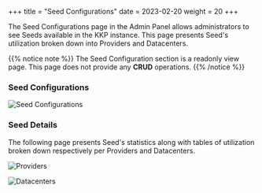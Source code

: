 +++
title = "Seed Configurations"
date = 2023-02-20
weight = 20
+++


The Seed Configurations page in the Admin Panel allows administrators to see Seeds available in the KKP instance. This page presents Seed's utilization broken down into Providers and Datacenters.

{{% notice note %}}
The Seed Configuration section is a readonly view page. This page does not provide any **CRUD** operations.
{{% /notice %}}

### Seed Configurations

![Seed Configurations](@/images/main/tutorials/seed-configurations/seed-confgurations.png?classes=shadow,border "Seed Configurations List View")


### Seed Details

The following page presents Seed's statistics along with tables of utilization broken down respectively per Providers and Datacenters.

![Providers](@/images/main/tutorials/seed-configurations/seed-confgurations-details.png?classes=shadow,border "Available providers per seed")

![Datacenters](@/images/main/tutorials/seed-configurations/seed-confgurations-provider-datacenters.png?classes=shadow,border "Associated clusters per datacenter")
